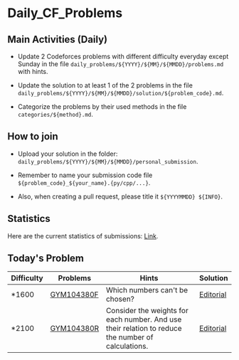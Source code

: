 # Daily_CF_Problems

## Main Activities (Daily)

- Update 2 Codeforces problems with different difficulty everyday except Sunday in the file `daily_problems/${YYYY}/${MM}/${MMDD}/problems.md` with hints.

- Update the solution to at least 1 of the 2 problems in the file `daily_problems/${YYYY}/${MM}/${MMDD}/solution/${problem_code}.md`.

- Categorize the problems by their used methods in the file `categories/${method}.md`.

## How to join

- Upload your solution in the folder: `daily_problems/${YYYY}/${MM}/${MMDD}/personal_submission`.

- Remember to name your submission code file `${problem_code}_${your_name}.{py/cpp/...}`.

- Also, when creating a pull request, please title it `${YYYYMMDD} ${INFO}`.

## Statistics

Here are the current statistics of submissions: [Link](https://yawn-sean.github.io/Daily_CF_Problems/#).

## Today's Problem

| Difficulty | Problems | Hints | Solution |
| ---------- | -------- | ----- | -------- |
| *1600 | [GYM104380F](https://codeforces.com/gym/104380/problem/F) | Which numbers can't be chosen? | [Editorial](https://github.com/Yawn-Sean/Daily_CF_Problems/blob/main/daily_problems/2025/10/1010/solution/cf104380f.md) |
| *2100 | [GYM104380R](https://codeforces.com/gym/104380/problem/R) | Consider the weights for each number. And use their relation to reduce the number of calculations. | [Editorial](https://github.com/Yawn-Sean/Daily_CF_Problems/blob/main/daily_problems/2025/10/1010/solution/cf104380r.md) |